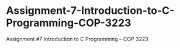 # Assignment-7-Introduction-to-C-Programming-COP-3223
Assignment #7 Introduction to C Programming – COP 3223
